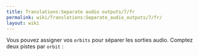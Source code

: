 ```yaml
---
title: Translations:Separate audio outputs/7/fr
permalink: wiki/Translations:Separate_audio_outputs/7/fr/
layout: wiki
---
```


Vous pouvez assigner vos `orbits` pour séparer les sorties audio.
Comptez deux pistes par `orbit` :
